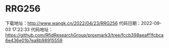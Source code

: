 # RRG256
下载地址：http://www.wangk.cn/2022/04/23/RRG256
代码日期：2022-09-03 17:22:33
代码地址：https://github.com/RfidResearchGroup/proxmark3/tree/fccb398aeaff1fcbca6e436e01b7ea8b98915559
